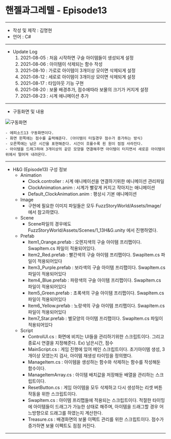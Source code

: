 # 핸젤과그레텔 - Episode13
***
 - 작성 및 제작 : 김명현
 - 언어 : C#
***
 - Update Log
     1) 2021-08-05 : 처음 시작하면 구슬 아이템들이 생성되게 설정
     2) 2021-08-06 : 아이템이 삭제되는 함수 작성
     3) 2021-08-10 : 가로로 아이템이 3개이상 모이면 삭제되게 설정
     4) 2021-08-12 : 세로로 아이템이 3개이상 모이면 삭제되게 설정
     5) 2021-08-17 : 타임아웃 기능 구현
     6) 2021-08-20 : 보물 배경추가, 점수에따라 보물의 크기가 커지게 설정
     7) 2021-08-23 : 시계 에니메이션 추가
***
 - 구동화면 및 내용

![구동화면](https://user-images.githubusercontent.com/37494407/129817077-a7ef7fd9-9522-4b72-b063-7975fddb0188.png)



    - 에피소드13 구동화면이다.
    - 화면 왼쪽에는 점수를 출력해준다. (아이템이 터질경우 점수가 증가하는 방식)
    - 오른쪽에는 남은 시간을 표현해준다. 시간이 흐를수록 흰 원이 점점 사라진다.
    - 아이템을 드래그하여 3개이상의 같은 모양을 연결해주면 아이템이 터지면서 새로운 아이템이 위에서 떨어져 내려온다.
    
    
***

- H&G (Episode13) 구성 정보
  - Animation
    - Clock.controller : 시계 애니메이션을 연결하기위한 에니메이션 관리파일
    - ClockAnimation.anim : 시계가 빨갛게 커지고 작아지는 애니메이션
    - Default_ClockAnimation.anim : 평상시 기본 애니메이션
  - Image
    - 구현에 필요한 이미지 파일들은 모두 FuzzStoryWorld/Assets/Image/ 에서 참고하였다.
  - Scene
    - Scene파일의 경우에도 FuzzStoryWorld/Assets/Scenes/1_13H&G.unity 에서 진행하였다.
  - Prefab
    - Item1_Orange.prefab : 오렌지색의 구슬 아이템 프리팹이다. SwapItem.cs 파일이 적용되어있다.
    - Item2_Red.prefab : 빨간색의 구슬 아이템 프리팹이다. SwapItem.cs 파일이 적용되어있다
    - Item3_Purple.prefab : 보라색의 구슬 아이템 프리팹이다. SwapItem.cs 파일이 적용되어있다
    - Item4_Blue.prefab : 파랑색의 구슬 아이템 프리팹이다. SwapItem.cs 파일이 적용되어있다
    - Item5_Green.prefab : 초록색의 구슬 아이템 프리팹이다. SwapItem.cs 파일이 적용되어있다
    - Item6_Yellow.prefab : 노랑색의 구슬 아이템 프리팹이다. SwapItem.cs 파일이 적용되어있다
    - Item7_Star.prefab : 별모양의 아이템 프리팹이다. SwapItem.cs 파일이 적용되어있다
  - Script
    - ControlUI.cs : 화면에 비치는 UI들을 관리하기위한 스크립트이다. 그리고 종료시 연결을 지정해준다. Ex) 남은시간, 점수
    - MainScript.cs : 게임 진행에 있어 메인 스크립트이다. 초기아이템 생성, 3개이상 모였는지 검사, 아이템 재생성 타이밍을 정의했다.
    - ManageItem.cs : 아이템을 생성하는 함수와 삭제하는 함수를 작성해둔 함수이다.
    - ManageItemArray.cs : 아이템 배치값을 저장해둔 배열을 관리하는 스크립트이다.
    - ResetButton.cs : 게임 아이템을 모두 삭제하고 다시 생성하는 리셋 버튼 작동을 위한 스크립트이다.
    - SwapItem.cs : 아이템 프리팹들에 적용되는 스크립트이다. 적절한 타이밍에 아이템들이 드래그가 가능한 상태로 해주며, 아이템을 드래그할 경우 어느방향으로 드래그를 하였는지 계산한다.
    - Treasure.cs : 배경화면의 보물 이펙트 관리를 위한 스크립트이다. 점수가 증가하면 보물 이펙트도 점점 커진다. 
    
***


